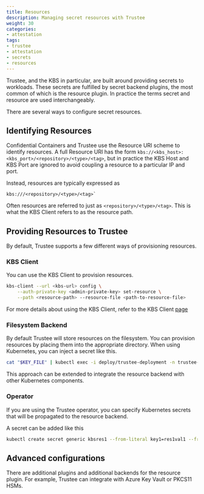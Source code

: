 ```yaml
---
title: Resources
description: Managing secret resources with Trustee 
weight: 30
categories:
- attestation
tags:
- trustee
- attestation
- secrets
- resources
---
```


Trustee, and the KBS in particular, are built around providing secrets to workloads.
These secrets are fulfilled by secret backend plugins, the most common of which
is the resource plugin.
In practice the terms secret and resource are used interchangeably.

There are several ways to configure secret resources.

## Identifying Resources

Confidential Containers and Trustee use the Resource URI scheme to identify resources.
A full Resource URI has the form `kbs://<kbs_host>:<kbs_port>/<repository>/<type>/<tag>`,
but in practice the KBS Host and KBS Port are ignored to avoid coupling a resource
to a particular IP and port.

Instead, resources are typically expressed as
```
kbs:///<repository>/<type>/<tag>`
```

Often resources are referred to just as `<repository>/<type>/<tag>`.
This is what the KBS Client refers to as the resource path.

## Providing Resources to Trustee

By default, Trustee supports a few different ways of provisioning resources.

### KBS Client

You can use the KBS Client to provision resources.
```bash
kbs-client --url <kbs-url> config \
    --auth-private-key <admin-private-key> set-resource \
    --path <resource-path> --resource-file <path-to-resource-file>
```

For more details about using the KBS Client, refer to the KBS Client [page](../kbs-client)

### Filesystem Backend

By default Trustee will store resources on the filesystem.
You can provision resources by placing them into the appropriate directory. 
When using Kubernetes, you can inject a secret like this.

```bash
cat "$KEY_FILE" | kubectl exec -i deploy/trustee-deployment -n trustee-operator-system -- tee "/opt/confidential-containers/kbs/repository/${KEY_PATH}" > /dev/null
```

This approach can be extended to integrate the resource backend with other Kubernetes components.

### Operator

If you are using the Trustee operator, you can specify Kubernetes secrets that will be propagated to the resource backend.

A secret can be added like this
```bash
kubectl create secret generic kbsres1 --from-literal key1=res1val1 --from-literal key2=res1val2 -n kbs-operator-system
```

## Advanced configurations

There are additional plugins and additional backends for the resource plugin.
For example, Trustee can integrate with Azure Key Vault or PKCS11 HSMs.
